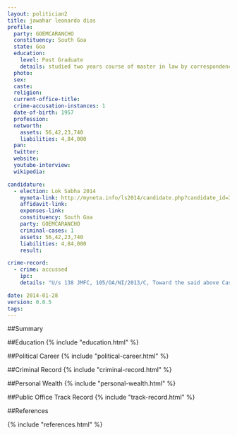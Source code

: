 ```yaml
---
layout: politician2
title: jawahar leonardo dias
profile: 
  party: GOEMCARANCHO
  constituency: South Goa
  state: Goa
  education: 
    level: Post Graduate
    details: studied two years course of master in law by correspondence through pune university  studied three years degree course of bachelor of law at m.s. salgaocar college of law through goa university  studied a four years degree course of bachelor of arts.
  photo: 
  sex: 
  caste: 
  religion: 
  current-office-title: 
  crime-accusation-instances: 1
  date-of-birth: 1957
  profession: 
  networth: 
    assets: 56,42,23,740
    liabilities: 4,84,000
  pan: 
  twitter: 
  website: 
  youtube-interview: 
  wikipedia: 

candidature: 
  - election: Lok Sabha 2014
    myneta-link: http://myneta.info/ls2014/candidate.php?candidate_id=3022
    affidavit-link: 
    expenses-link: 
    constituency: South Goa 
    party: GOEMCARANCHO
    criminal-cases: 1
    assets: 56,42,23,740
    liabilities: 4,84,000
    result:  

crime-record: 
  - crime: accussed
    ipc: 
    details: "U/s 138 JMFC, 105/OA/NI/2013/C, Toward the said above Case has been filed a case for fraud and fabricating false evidence with forgery documents has been filed against Cleafato Coutinho and Six others under sections 24, 25, 29, 35, 36, 43, 107, 192, 193, 194, 196, 200, 208, 209, 463, 464, 469, 470, 471, 499, r/w 34 of IPC" 

date: 2014-01-28
version: 0.0.5
tags: 
---
```

##Summary


##Education
{% include "education.html" %}


##Political Career
{% include "political-career.html" %}


##Criminal Record
{% include "criminal-record.html" %}


##Personal Wealth
{% include "personal-wealth.html" %}


##Public Office Track Record
{% include "track-record.html" %}


##References


{% include "references.html" %}